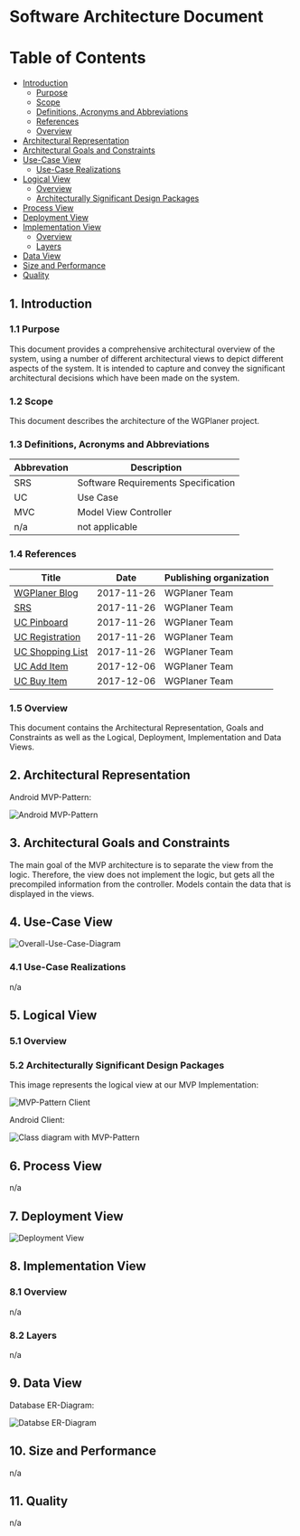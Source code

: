 # Software Architecture Document

# Table of Contents
- [Introduction](#1-introduction)
    - [Purpose](#11-purpose)
    - [Scope](#12-scope)
    - [Definitions, Acronyms and Abbreviations](#13-definitions-acronyms-and-abbreviations)
    - [References](#14-references)
    - [Overview](#15-overview)
- [Architectural Representation](#2-architectural-representation)
- [Architectural Goals and Constraints](#3-architectural-goals-and-constraints)
- [Use-Case View](#4-use-case-view)
    - [Use-Case Realizations](#41-use-case-realizations)
- [Logical View](#5-logical-view)
    - [Overview](#51-overview)
    - [Architecturally Significant Design Packages](#52-architecturally-significant-design-packages)
- [Process View](#6-process-view)
- [Deployment View](#7-deployment-view)
- [Implementation View](#8-implementation-view)
    - [Overview](#81-overview)
    - [Layers](#82-layers)
- [Data View](#9-data-view)
- [Size and Performance](#10-size-and-performance)
- [Quality](#11-quality)

## 1. Introduction

### 1.1 Purpose
This document provides a comprehensive architectural overview of the system, using a number of different architectural views to depict different aspects of the system. It is intended to capture and convey the significant architectural decisions which have been made on the system.


### 1.2 Scope
This document describes the architecture of the WGPlaner project.

### 1.3 Definitions, Acronyms and Abbreviations

| Abbrevation | Description                            |
| ----------- | -------------------------------------- |
| SRS         | Software Requirements Specification    |
| UC          | Use Case                               |
| MVC         | Model View Controller                  |
| n/a         | not applicable                         |

### 1.4 References

| Title                                                | Date       | Publishing organization   |
| ---------------------------------------------------- |:----------:| ------------------------- |
| [WGPlaner Blog](http://wgplanerblog.wordpress.com/)  | 2017-11-26 | WGPlaner Team             |
| [SRS](../SRS/SRS.md)                                 | 2017-11-26 | WGPlaner Team             |
| [UC Pinboard](../UC/UC_Pinboard.md)                  | 2017-11-26 | WGPlaner Team             |
| [UC Registration](../UC/UC_Registration.md)          | 2017-11-26 | WGPlaner Team             |
| [UC Shopping List](../UC/UC_Shopping_List.md)        | 2017-11-26 | WGPlaner Team             |
| [UC Add Item](../UC/UC_Add_Item.md)                  | 2017-12-06 | WGPlaner Team             |
| [UC Buy Item](../UC/UC_Buy_Item.md)                  | 2017-12-06 | WGPlaner Team             |

### 1.5 Overview
This document contains the Architectural Representation, Goals and Constraints as well 
as the Logical, Deployment, Implementation and Data Views.

## 2. Architectural Representation
Android MVP-Pattern:

![Android MVP-Pattern](./MVCPatternClient.png)

## 3. Architectural Goals and Constraints
The main goal of the MVP architecture is to separate the view from the logic. Therefore, the view does not implement the logic, but gets all the precompiled information from the controller.
Models contain the data that is displayed in the views.

## 4. Use-Case View
 ![Overall-Use-Case-Diagram](../SRS/use_case_diagram.png)

### 4.1 Use-Case Realizations
n/a

## 5. Logical View

### 5.1 Overview

### 5.2 Architecturally Significant Design Packages

This image represents the logical view at our MVP Implementation:

![MVP-Pattern Client](./MVCClassFlow.png)

Android Client:

![Class diagram with MVP-Pattern](../UC/ClassDiagrams/class_diagram_android_min.png)

## 6. Process View
n/a

## 7. Deployment View
![Deployment View](./DeploymentView.png)

## 8. Implementation View

### 8.1 Overview
n/a

### 8.2 Layers
n/a

## 9. Data View
Database ER-Diagram:

![Databse ER-Diagram](../UC/ClassDiagrams/class_diagram_models.png)

## 10. Size and Performance
n/a

## 11. Quality
n/a

